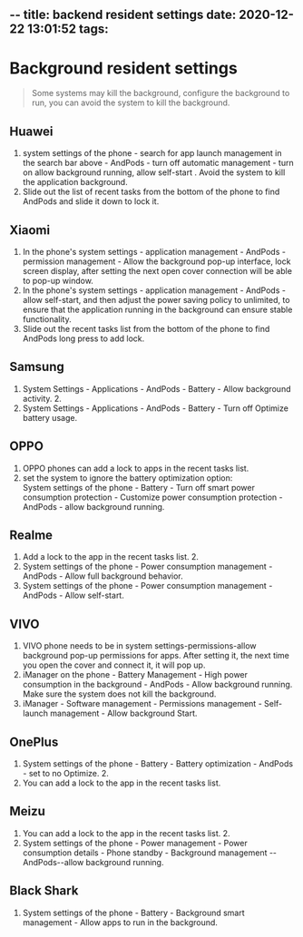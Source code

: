 --
title: backend resident settings
date: 2020-12-22 13:01:52
tags:
---
# Background resident settings
> Some systems may kill the background, configure the background to run, you can avoid the system to kill the background.

## Huawei
1. system settings of the phone - search for app launch management in the search bar above - AndPods - turn off automatic management - turn on allow background running, allow self-start . Avoid the system to kill the application background.
2. Slide out the list of recent tasks from the bottom of the phone to find AndPods and slide it down to lock it.

## Xiaomi
1. In the phone's system settings - application management - AndPods - permission management - Allow the background pop-up interface, lock screen display, after setting the next open cover connection will be able to pop-up window.
2. In the phone's system settings - application management - AndPods - allow self-start, and then adjust the power saving policy to unlimited, to ensure that the application running in the background can ensure stable functionality.
3. Slide out the recent tasks list from the bottom of the phone to find AndPods long press to add lock.

## Samsung
1. System Settings - Applications - AndPods - Battery - Allow background activity. 2.
2. System Settings - Applications - AndPods - Battery - Turn off Optimize battery usage.

## OPPO
1. OPPO phones can add a lock to apps in the recent tasks list.
2. set the system to ignore the battery optimization option:  
    System settings of the phone - Battery - Turn off smart power consumption protection - Customize power consumption protection - AndPods - allow background running.
    
## Realme
1. Add a lock to the app in the recent tasks list. 2.
2. System settings of the phone - Power consumption management - AndPods - Allow full background behavior.
3. System settings of the phone - Power consumption management - AndPods - Allow self-start.
    
## VIVO
1. VIVO phone needs to be in system settings-permissions-allow background pop-up permissions for apps. After setting it, the next time you open the cover and connect it, it will pop up.
2. iManager on the phone - Battery Management - High power consumption in the background - AndPods - Allow background running. Make sure the system does not kill the background.
3. iManager - Software management - Permissions management - Self-launch management - Allow background Start.

## OnePlus
1. System settings of the phone - Battery - Battery optimization - AndPods - set to no Optimize. 2.
2. You can add a lock to the app in the recent tasks list.

## Meizu
1. You can add a lock to the app in the recent tasks list. 2.
2. System settings of the phone - Power management - Power consumption details - Phone standby - Background management --AndPods--allow background running.

## Black Shark
1. System settings of the phone - Battery - Background smart management - Allow apps to run in the background.
